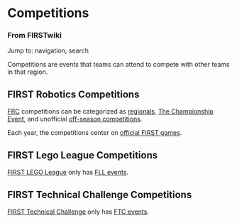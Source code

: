 

# Competitions

### From FIRSTwiki

Jump to: navigation, search

Competitions are events that teams can attend to compete with other teams in
that region.


## FIRST Robotics Competitions

[FRC](/index.php/FRC "FRC" ) competitions can be categorized as
[regionals](/index.php/Regional "Regional" ), [The Championship
Event](/index.php/Championship_Event "Championship Event" ), and unofficial
[off-season competitions](/index.php/Off-season_competition "Off-season
competition" ).

Each year, the competitions center on [official FIRST
games](/index.php/FRC_games "FRC games" ).


## FIRST Lego League Competitions

[FIRST LEGO League](/index.php/FIRST_LEGO_League "FIRST LEGO League" ) only
has [FLL events](/index.php/FLL_events "FLL events" ).


## FIRST Technical Challenge Competitions

[FIRST Technical
Challenge](/index.php?title=FIRST_Technical_Challenge&action=edit "FIRST
Technical Challenge" ) only has [FTC
events](/index.php/Index_of_events_%28FTC%29 "Index of events \(FTC\)" ).

